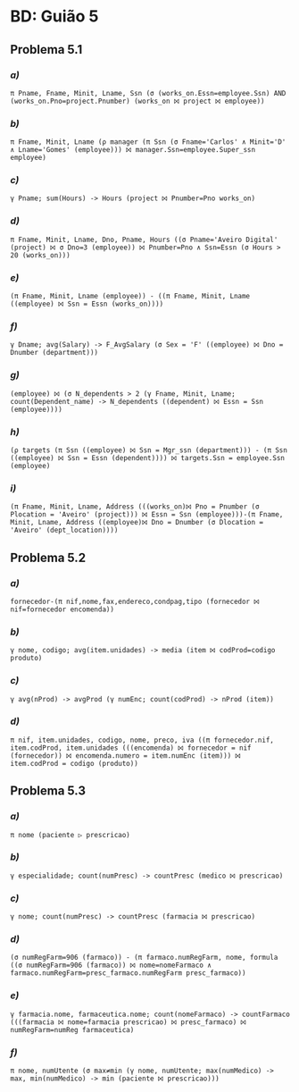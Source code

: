 # BD: Guião 5


## ​Problema 5.1
 
### *a)*

```
π Pname, Fname, Minit, Lname, Ssn (σ (works_on.Essn=employee.Ssn) AND (works_on.Pno=project.Pnumber) (works_on ⨝ project ⨝ employee))
```


### *b)* 

```
π Fname, Minit, Lname (ρ manager (π Ssn (σ Fname='Carlos' ∧ Minit='D' ∧ Lname='Gomes' (employee))) ⨝ manager.Ssn=employee.Super_ssn employee)
```


### *c)* 

```
γ Pname; sum(Hours) -> Hours (project ⨝ Pnumber=Pno works_on)
```


### *d)* 

```
π Fname, Minit, Lname, Dno, Pname, Hours ((σ Pname='Aveiro Digital' (project) ⨝ σ Dno=3 (employee)) ⨝ Pnumber=Pno ∧ Ssn=Essn (σ Hours > 20 (works_on)))
```


### *e)* 

```
(π Fname, Minit, Lname (employee)) - ((π Fname, Minit, Lname ((employee) ⨝ Ssn = Essn (works_on))))
```


### *f)* 

```
γ Dname; avg(Salary) -> F_AvgSalary (σ Sex = 'F' ((employee) ⨝ Dno = Dnumber (department)))
```


### *g)* 

```
(employee) ⨝ (σ N_dependents > 2 (γ Fname, Minit, Lname; count(Dependent_name) -> N_dependents ((dependent) ⨝ Essn = Ssn (employee))))
```


### *h)* 

```
(ρ targets (π Ssn ((employee) ⨝ Ssn = Mgr_ssn (department))) - (π Ssn ((employee) ⨝ Ssn = Essn (dependent)))) ⨝ targets.Ssn = employee.Ssn (employee)
```


### *i)* 

```
(π Fname, Minit, Lname, Address (((works_on)⨝ Pno = Pnumber (σ Plocation = 'Aveiro' (project))) ⨝ Essn = Ssn (employee)))-(π Fname, Minit, Lname, Address ((employee)⨝ Dno = Dnumber (σ Dlocation = 'Aveiro' (dept_location))))
```


## ​Problema 5.2

### *a)*

```
fornecedor-(π nif,nome,fax,endereco,condpag,tipo (fornecedor ⨝ nif=fornecedor encomenda))
```

### *b)* 

```
γ nome, codigo; avg(item.unidades) -> media (item ⨝ codProd=codigo produto)
```


### *c)* 

```
γ avg(nProd) -> avgProd (γ numEnc; count(codProd) -> nProd (item))
```


### *d)* 

```
π nif, item.unidades, codigo, nome, preco, iva ((π fornecedor.nif, item.codProd, item.unidades (((encomenda) ⨝ fornecedor = nif (fornecedor)) ⨝ encomenda.numero = item.numEnc (item))) ⨝ item.codProd = codigo (produto))
```


## ​Problema 5.3

### *a)*

```
π nome (paciente ▷ prescricao)
```

### *b)* 

```
γ especialidade; count(numPresc) -> countPresc (medico ⨝ prescricao)
```


### *c)* 

```
γ nome; count(numPresc) -> countPresc (farmacia ⨝ prescricao)
```


### *d)* 

```
(σ numRegFarm=906 (farmaco)) - (π farmaco.numRegFarm, nome, formula ((σ numRegFarm=906 (farmaco)) ⨝ nome=nomeFarmaco ∧ farmaco.numRegFarm=presc_farmaco.numRegFarm presc_farmaco))
```

### *e)* 

```
γ farmacia.nome, farmaceutica.nome; count(nomeFarmaco) -> countFarmaco (((farmacia ⨝ nome=farmacia prescricao) ⨝ presc_farmaco) ⨝ numRegFarm=numReg farmaceutica)
```

### *f)* 

```
π nome, numUtente (σ max≠min (γ nome, numUtente; max(numMedico) -> max, min(numMedico) -> min (paciente ⨝ prescricao)))
```

